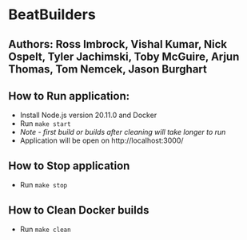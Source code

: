 # BeatBuilders
## Authors: Ross Imbrock, Vishal Kumar, Nick Ospelt, Tyler Jachimski, Toby McGuire, Arjun Thomas, Tom Nemcek, Jason Burghart

## How to Run application:
- Install Node.js version 20.11.0 and Docker
- Run ```make start```
- *Note - first build or builds after cleaning will take longer to run*
- Application will be open on http://localhost:3000/

## How to Stop application
- Run ```make stop```

## How to Clean Docker builds
- Run ```make clean```
